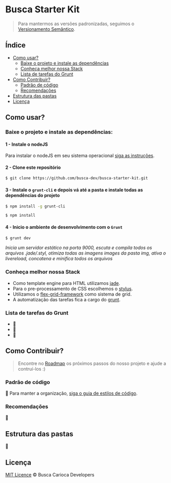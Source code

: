 # Busca Starter Kit
> Para mantermos as versões padronizadas, seguimos o [Versionamento Semântico](http://semver.org/lang/pt-BR/).

## Índice

- [Como usar?](#como-usar?)
  - [Baixe o projeto e instale as dependências](#baixe-o-projeto-e-instale-as-dependências)
  - [Conheça melhor nossa Stack](#conheça-melhor-nossa-Stack)
  - [Lista de tarefas do Grunt](#lista-de-tarefas-do-grunt)
- [Como Contribuir?](#como-contribuir?)
  - [Padrão de código](#padrão-de-código)
  - [Recomendações](#recomendações)
- [Estrutura das pastas](#estrutura-das-pastas)
- [Licença](#licença)

## Como usar?

### Baixe o projeto e instale as dependências:

#### 1 - Instale o nodeJS

Para instalar o nodeJS em seu sistema operacional [siga as instruções](https://nodejs.org/).

#### 2 - Clone este repositório

```sh
$ git clone https://github.com/busca-dev/busca-starter-kit.git
```

#### 3 - Instale o `grunt-cli` e depois vá até a pasta e instale todas as dependências do projeto

```sh
$ npm install -g grunt-cli
```

```sh
$ npm install
```
#### 4 - Inicio o ambiente de desenvolvimento com o `Grunt`

```sh
$ grunt dev
```
*Inicia um servidor estático na porta 9000, escuta e compila todos os arquivos .jade/.styl, otimiza todas as imagens images da pasta img, ativa o livereload, concatena e minifica todos os arquivos*

### Conheça melhor nossa Stack

- Como template engine para HTML utilizamos [jade](http://jade-lang.com/).
- Para o pre-processamento de CSS escolhemos o [stylus](https://learnboost.github.io/stylus/).
- Utilizamos o [flex-grid-framework](https://afonsopacifer.github.io/flex-grid-framework/) como sistema de grid.
- A automatização das tarefas fica a cargo do [grunt](http://gruntjs.com/).

### Lista de tarefas do Grunt
- :construction:
- :construction:
- :construction:

## Como Contribuir?
> Encontre no  [Roadmap](https://github.com/busca-dev/busca-starter-kit/issues/1) os próximos passos do nosso projeto e ajude a contruí-los :)

### Padrão de código
:construction: Para manter a organização, [siga o guia de estilos de código](code-guide.md).

### Recomendações
:construction:

## Estrutura das pastas

:construction:

## Licença

[MIT Licence](https://github.com/busca-dev/busca-starter-kit/blob/master/LICENCE.md) © Busca Carioca Developers
